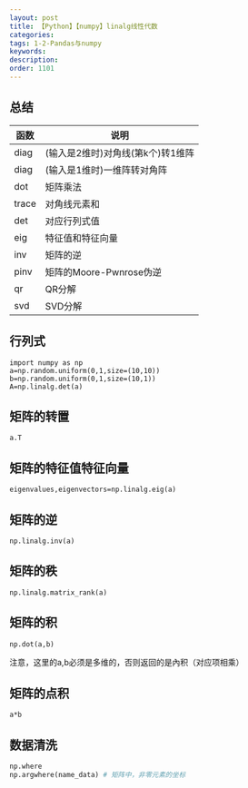 ```yaml
---
layout: post
title: 【Python】【numpy】linalg线性代数
categories:
tags: 1-2-Pandas与numpy
keywords:
description:
order: 1101
---
```



## 总结

|函数|说明|
|--|--|
|diag|(输入是2维时)对角线(第k个)转1维阵|
|diag|(输入是1维时)一维阵转对角阵|
|dot|矩阵乘法|
|trace|对角线元素和|
|det|对应行列式值|
|eig|特征值和特征向量|
|inv|矩阵的逆|
|pinv|矩阵的Moore-Pwnrose伪逆|
|qr|QR分解|
|svd|SVD分解|  



## 行列式
```
import numpy as np
a=np.random.uniform(0,1,size=(10,10))
b=np.random.uniform(0,1,size=(10,1))
A=np.linalg.det(a)
```

## 矩阵的转置
```
a.T
```
## 矩阵的特征值特征向量
```
eigenvalues,eigenvectors=np.linalg.eig(a)
```
## 矩阵的逆
```
np.linalg.inv(a)
```
## 矩阵的秩
```
np.linalg.matrix_rank(a)
```
## 矩阵的积
```
np.dot(a,b)
```
注意，这里的a,b必须是多维的，否则返回的是內积（对应项相乘）  

## 矩阵的点积
```
a*b
```

## 数据清洗
```py
np.where
np.argwhere(name_data) # 矩阵中，非零元素的坐标
```
